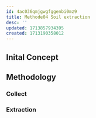 ```yaml
---
id: 4ac036qmjgwgfggenbi0mz9
title: Methode04 Soil extraction
desc: ''
updated: 1713857934395
created: 1713190358012
---
```

## Inital Concept

## Methodology 

### Collect

### Extraction 